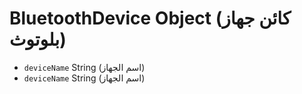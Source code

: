 # BluetoothDevice Object (كائن جهاز بلوتوث)

* `deviceName` String (اسم الجهاز)
* ` deviceName ` String (اسم الجهاز)
